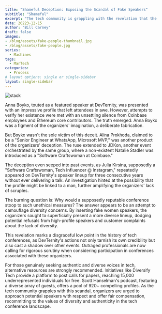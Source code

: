 ```yaml
---
title: "Shameful Deception: Exposing the Scandal of Fake Speakers"
subtitle: "Shameful"
excerpt: "The tech community is grappling with the revelation that the DevTernity conference knowingly deceived attendees by fabricating speaker profiles. The audacious act involved creating imaginary personas, including the prominent figures Anna Boyko, Alina Prokhoda, Natalie Stadler, and Julia Kirsina."
date: 20223-12-15
author: "Bill Carney"
draft: false
images:
- /blog/assets/fake-people-thumbnail.jpg
- /blog/assets/fake-people.jpg
series:
  - Machines
tags:
  - MarTech
categories:
  - Process
# layout options: single or single-sidebar
layout: single-sidebar
---
```


![stack](/blog/assets/fake-people.jpg)

Anna Boyko, touted as a featured speaker at DevTernity, was presented with an impressive profile that left attendees in awe. However, attempts to verify her existence were met with an unsettling silence from Coinbase employees and Ethereum core contributors. The truth emerged: Anna Boyko was a figment of the organizers' imagination, a deliberate fabrication.

But Boyko wasn't the sole victim of this deceit. Alina Prokhoda, claimed to be a "Senior Engineer at WhatsApp, Microsoft MVP," was another product of the organizers' deception. The ruse extended to JDKon, another event orchestrated by the same group, where a non-existent Natalie Stadler was introduced as a "Software Craftswoman at Coinbase."

The deception even seeped into past events, as Julia Kirsina, supposedly a "Software Craftswoman, Tech Influencer @ Instagram," repeatedly appeared on DevTernity's speaker lineup for three consecutive years without ever delivering a talk. An investigation hinted at the possibility that the profile might be linked to a man, further amplifying the organizers' lack of scruples.

The burning question is: Why would a supposedly reputable conference stoop to such unethical measures? The answer appears to be an attempt to camouflage diversity concerns. By inserting fake women speakers, the organizers sought to superficially present a more diverse lineup, dodging potential refusals from high-profile speakers and customer complaints about the lack of diversity.

This revelation marks a disgraceful low point in the history of tech conferences, as DevTernity's actions not only tarnish its own credibility but also cast a shadow over other events. Outraged  professionals are now calling for rigorous scrutiny when considering participation in conferences associated with these organizers.

For those genuinely seeking authentic and diverse voices in tech, alternative resources are strongly recommended. Initiatives like Diversify Tech provide a platform to post calls for papers, reaching 15,000 underrepresented individuals for free. Scott Hanselman's podcast, featuring a diverse array of guests, offers a pool of 920+ compelling profiles. As the tech community grapples with this scandal, organizers are urged to approach potential speakers with respect and offer fair compensation, recommitting to the values of diversity and authenticity in the tech conference landscape.